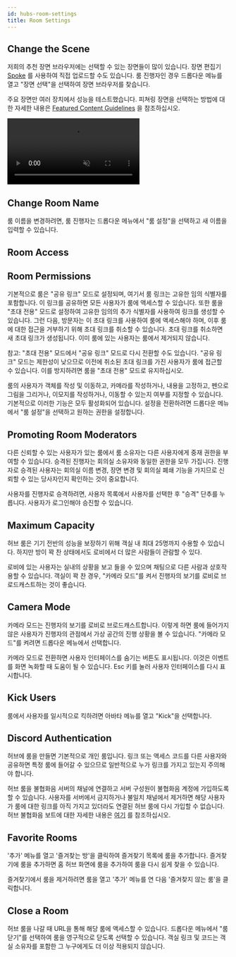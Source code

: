 ```yaml
---
id: hubs-room-settings
title: Room Settings
---
```


## Change the Scene

저희의 추천 장면 브라우저에는 선택할 수 있는 장면들이 많이 있습니다. 장면 편집기 [Spoke](.intro-spoke.html) 를 사용하여 직접 업로드할 수도 있습니다. 룸 진행자인 경우 드롭다운 메뉴를 열고 "장면 선택"을 선택하여 장면 브라우저를 찾습니다.

주요 장면만 여러 장치에서 성능을 테스트했습니다. 피쳐링 장면을 선택하는 방법에 대한 자세한 내용은 [Featured Content Guidelines](./creators-content-guidelines.html) 을 참조하십시오.

<video autoplay loop muted controls >
  <source src="img/change-the-scene.mp4" type="video/mp4">
  <img src="img/intro-hubs-scene-browser-min.jpeg" alt="Screenshot of the Scene Browser">
  Your browser does not support HTML5 video.
</video>

## Change Room Name

룸 이름을 변경하려면, 룸 진행자는 드롭다운 메뉴에서 "룸 설정"을 선택하고 새 이름을 입력할 수 있습니다.

## Room Access


## Room Permissions

기본적으로 룸은 "공유 링크" 모드로 설정되며, 여기서 룸 링크는 고유한 임의 식별자를 포함합니다. 이 링크를 공유하면 모든 사용자가 룸에 액세스할 수 있습니다. 또한 룸을 "초대 전용" 모드로 설정하여 고유한 임의의 추가 식별자를 사용하여 링크를 생성할 수 있습니다. 그런 다음, 방문자는 이 초대 링크를 사용하여 룸에 액세스해야 하며, 이후 룸에 대한 접근을 거부하기 위해 초대 링크를 취소할 수 있습니다. 초대 링크를 취소하면 새 초대 링크가 생성됩니다. 이미 룸에 있는 사용자는 룸에서 제거되지 않습니다.

참고: "초대 전용" 모드에서 "공유 링크" 모드로 다시 전환할 수도 있습니다. "공유 링크" 모드는 제한성이 낮으므로 이전에 취소된 초대 링크를 가진 사용자가 룸에 접근할 수 있습니다. 이를 방지하려면 룸을 "초대 전용" 모드로 유지하십시오.

룸의 사용자가 객체를 작성 및 이동하고, 카메라를 작성하거나, 내용을 고정하고, 펜으로 그림을 그리거나, 이모지를 작성하거나, 이동할 수 있는지 여부를 지정할 수 있습니다. 기본적으로 이러한 기능은 모두 활성화되어 있습니다. 설정을 전환하려면 드롭다운 메뉴에서 "룸 설정"을 선택하고 원하는 권한을 설정합니다.

## Promoting Room Moderators

다른 신뢰할 수 있는 사용자가 있는 룸에서 룸 소유자는 다른 사용자에게 중재 권한을 부여할 수 있습니다. 승격된 진행자는 회의실 소유자와 동일한 권한을 모두 가집니다. 진행자로 승격된 사용자는 회의실 이름 변경, 장면 변경 및 회의실 폐쇄 기능을 가지므로 신뢰할 수 있는 당사자인지 확인하는 것이 중요합니다.

사용자를 진행자로 승격하려면, 사용자 목록에서 사용자를 선택한 후 "승격" 단추를 누릅니다. 사용자가 로그인해야 승진할 수 있습니다.

## Maximum Capacity

허브 룸은 기기 전반의 성능을 보장하기 위해 객실 내 최대 25명까지 수용할 수 있습니다. 하지만 방이 꽉 찬 상태에서도 로비에서 더 많은 사람들이 관람할 수 있다.

로비에 있는 사용자는 실내의 상황을 보고 들을 수 있으며 채팅으로 다른 사람과 상호작용할 수 있습니다. 객실이 꽉 찬 경우, "카메라 모드"를 켜서 진행자의 보기를 로비로 브로드캐스트하는 것이 좋습니다.

## Camera Mode

카메라 모드는 진행자의 보기를 로비로 브로드캐스트합니다. 이렇게 하면 룸에 들어가지 않은 사용자가 진행자의 관점에서 가상 공간의 진행 상황을 볼 수 있습니다. "카메라 모드"를 켜려면 드롭다운 메뉴에서 선택합니다.

카메라 모드로 전환하면 사용자 인터페이스를 숨기는 버튼도 표시됩니다. 이것은 이벤트를 화면 녹화할 때 도움이 될 수 있습니다. Esc 키를 눌러 사용자 인터페이스를 다시 표시합니다.

## Kick Users

룸에서 사용자를 일시적으로 킥하려면 아바타 메뉴를 열고 "Kick"을 선택합니다.

## Discord Authentication 

허브에 룸을 만들면 기본적으로 개인 룸입니다. 링크 또는 액세스 코드를 다른 사용자와 공유하면 특정 룸에 들어갈 수 있으므로 일반적으로 누가 링크를 가지고 있는지 주의해야 합니다.

허브 룸을 불협화음 서버의 채널에 연결하고 서버 구성원이 불협화음 계정에 가입하도록 할 수 있습니다. 사용자를 서버에서 금지하거나 불일치 채널에서 제거하면 해당 사용자가 룸에 대한 링크를 아직 가지고 있더라도 연결된 허브 룸에 다시 가입할 수 없습니다. 허브 불협화음 보트에 대한 자세한 내용은 [여기](.hubs-discord-bot.html) 를 참조하십시오.

## Favorite Rooms

'추가' 메뉴를 열고 '즐겨찾는 방'을 클릭하여 즐겨찾기 목록에 룸을 추가합니다. 즐겨찾기에 룸을 추가하면 홈 허브 화면에 룸을 추가하여 룸을 다시 쉽게 찾을 수 있습니다.

즐겨찾기에서 룸을 제거하려면 룸을 열고 '추가' 메뉴를 연 다음 '즐겨찾지 않는 룸'을 클릭합니다.

## Close a Room

허브 룸을 나갈 때 URL을 통해 해당 룸에 액세스할 수 있습니다. 드롭다운 메뉴에서 "룸 닫기"를 선택하여 룸을 영구적으로 닫도록 선택할 수 있습니다. 객실 링크 및 코드는 객실 소유자를 포함한 그 누구에게도 더 이상 적용되지 않습니다.
